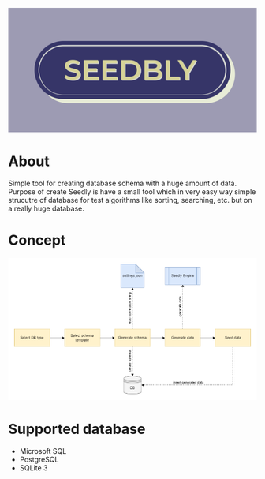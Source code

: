 ![Seedbly](docs/assets/logo.png "Seedbly")

# About
Simple tool for creating database schema with a huge amount of data. Purpose of create Seedly is have a small tool which in very easy way simple strucutre of database for test algorithms like sorting, searching, etc. but on a really huge database.

# Concept
![Concept Schema](docs/assets/seedly.concept.schema.png "Concept Schema")

# Supported database
* Microsoft SQL
* PostgreSQL
* SQLite 3


